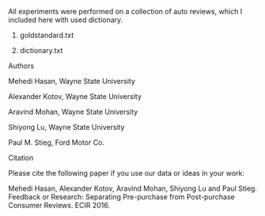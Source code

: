 All experiments were performed on a collection of auto reviews, which I included here with used dictionary.

1) goldstandard.txt

2) dictionary.txt 

Authors

Mehedi Hasan, Wayne State University

Alexander Kotov, Wayne State University

Aravind Mohan, Wayne State University

Shiyong Lu, Wayne State University

Paul M. Stieg, Ford Motor Co.

Citation

Please cite the following paper if you use our data or ideas in your work:

Mehedi Hasan, Alexander Kotov, Aravind Mohan, Shiyong Lu and Paul Stieg. Feedback or Research: Separating Pre-purchase from Post-purchase Consumer Reviews. ECIR 2016.
